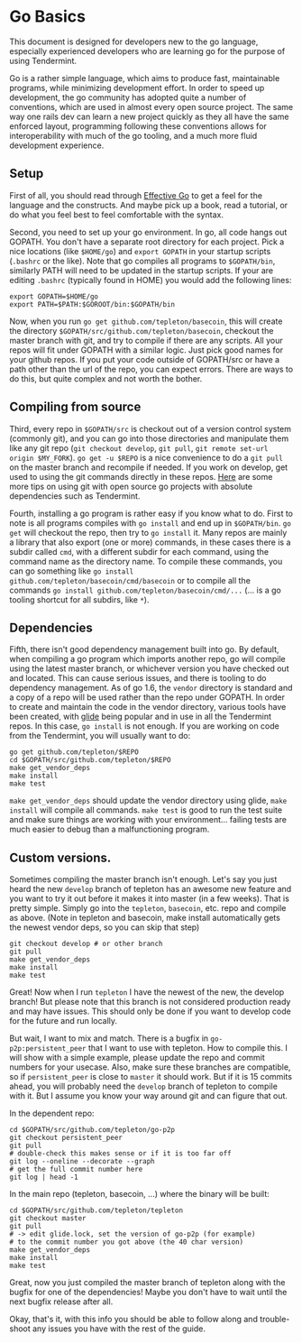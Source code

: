 # Go Basics

This document is designed for developers new to the go language, especially
experienced developers who are learning go for the purpose of using Tendermint.

Go is a rather simple language, which aims to produce fast, maintainable
programs, while minimizing development effort.  In order to speed up
development, the go community has adopted quite a number of conventions, which
are used in almost every open source project. The same way one rails dev can
learn a new project quickly as they all have the same enforced layout,
programming following these conventions allows for interoperability with much
of the go tooling, and a much more fluid development experience.

## Setup

First of all, you should read through [Effective
Go](https://golang.org/doc/effective_go.html) to get a feel for the language
and the constructs. And maybe pick up a book, read a tutorial, or do what you
feel best to feel comfortable with the syntax.

Second, you need to set up your go environment.  In go, all code hangs out
GOPATH.  You don't have a separate root directory for each project. Pick a nice
locations (like `$HOME/go`) and `export GOPATH` in your startup scripts
(`.bashrc` or the like). Note that go compiles all programs to `$GOPATH/bin`,
similarly PATH will need to be updated in the startup scripts. If your are
editing `.bashrc` (typically found in HOME)  you would add the following lines:

```
export GOPATH=$HOME/go
export PATH=$PATH:$GOROOT/bin:$GOPATH/bin
```

Now, when you run `go get github.com/tepleton/basecoin`, this will create the
directory `$GOPATH/src/github.com/tepleton/basecoin`, checkout the master
branch with git, and try to compile if there are any scripts.  All your repos
will fit under GOPATH with a similar logic.  Just pick good names for your
github repos. If you put your code outside of GOPATH/src or have a path other
than the url of the repo, you can expect errors.  There are ways to do this,
but quite complex and not worth the bother.

## Compiling from source

Third, every repo in `$GOPATH/src` is checkout out of a version control system
(commonly git), and you can go into those directories and manipulate them like
any git repo (`git checkout develop`, `git pull`, `git remote set-url origin
$MY_FORK`).  `go get -u $REPO` is a nice convenience to do a `git pull` on the
master branch and recompile if needed.  If you work on develop, get used to
using the git commands directly in these repos.
[Here](https://tepleton.com/docs/guides/contributing) are some more tips on
using git with open source go projects with absolute dependencies such as
Tendermint.

Fourth, installing a go program is rather easy if you know what to do.  First
to note is all programs compiles with `go install` and end up in `$GOPATH/bin`.
`go get` will checkout the repo, then try to `go install` it. Many repos are
mainly a library that also export (one or more) commands, in these cases there
is a subdir called `cmd`, with a different subdir for each command, using the
command name as the directory name.  To compile these commands, you can go
something like `go install github.com/tepleton/basecoin/cmd/basecoin` or to
compile all the commands `go install github.com/tepleton/basecoin/cmd/...`
(... is a go tooling shortcut for all subdirs, like `*`).

## Dependencies

Fifth, there isn't good dependency management built into go. By default, when
compiling a go program which imports another repo, go will compile using the
latest master branch, or whichever version you have checked out and located.
This can cause serious issues, and there is tooling to do dependency
management.  As of go 1.6, the `vendor` directory is standard and a copy of a
repo will be used rather than the repo under GOPATH.  In order to create and
maintain the code in the vendor directory, various tools have been created,
with [glide](https://github.com/Masterminds/glide) being popular and in use in
all the Tendermint repos. In this case, `go install` is not enough.  If you are
working on code from the Tendermint, you will usually want to do:

```
go get github.com/tepleton/$REPO
cd $GOPATH/src/github.com/tepleton/$REPO
make get_vendor_deps
make install
make test
```

`make get_vendor_deps` should update the vendor directory using glide, `make
install` will compile all commands.  `make test` is good to run the test suite
and make sure things are working with your environment... failing tests are
much easier to debug than a malfunctioning program.

## Custom versions.

Sometimes compiling the master branch isn't enough. Let's say you just heard the new `develop` branch of tepleton has an awesome new feature and you want to try it out before it makes it into master (in a few weeks).  That is pretty simple.  Simply go into the `tepleton`, `basecoin`, etc. repo and compile as above.  (Note in tepleton and basecoin, make install automatically gets the newest vendor deps, so you can skip that step)

```
git checkout develop # or other branch
git pull
make get_vendor_deps
make install
make test
```

Great! Now when I run `tepleton` I have the newest of the new, the develop branch! But please note that this branch is not considered production ready and may have issues.  This should only be done if you want to develop code for the future and run locally.

But wait, I want to mix and match.  There is a bugfix in `go-p2p:persistent_peer` that I want to use with tepleton.  How to compile this.  I will show with a simple example, please update the repo and commit numbers for your usecase. Also, make sure these branches are compatible, so if `persistent_peer` is close to `master` it should work. But if it is 15 commits ahead, you will probably need the `develop` branch of tepleton to compile with it.  But I assume you know your way around git and can figure that out.

In the dependent repo:
```
cd $GOPATH/src/github.com/tepleton/go-p2p
git checkout persistent_peer
git pull
# double-check this makes sense or if it is too far off
git log --oneline --decorate --graph
# get the full commit number here
git log | head -1
```

In the main repo (tepleton, basecoin, ...) where the binary will be built:
```
cd $GOPATH/src/github.com/tepleton/tepleton
git checkout master
git pull
# -> edit glide.lock, set the version of go-p2p (for example)
# to the commit number you got above (the 40 char version)
make get_vendor_deps
make install
make test
```

Great, now you just compiled the master branch of tepleton along with the bugfix for one of the dependencies! Maybe you don't have to wait until the next bugfix release after all.

Okay, that's it, with this info you should be able to follow along and
trouble-shoot any issues you have with the rest of the guide.
